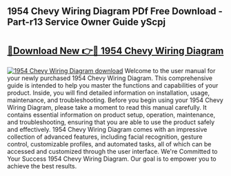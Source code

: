 ## 1954 Chevy Wiring Diagram PDf Free Download - Part-r13 Service Owner Guide yScpj

# <h2><a href="http://dfk4vs.blite.top/?on=1954+Chevy+Wiring+Diagram">🔗Download New 👉🔴 1954 Chevy Wiring Diagram</a></h2>

[![1954 Chevy Wiring Diagram download](https://i.imgur.com/lujVjoI.png)](http://dfk4vs.blite.top/?on=1954+Chevy+Wiring+Diagram)
Welcome to the user manual for your newly purchased 1954 Chevy Wiring Diagram. This comprehensive guide is intended to help you master the functions and capabilities of your product. Inside, you will find detailed information on installation, usage, maintenance, and troubleshooting. Before you begin using your 1954 Chevy Wiring Diagram, please take a moment to read this manual carefully. It contains essential information on product setup, operation, maintenance, and troubleshooting, ensuring that you are able to use the product safely and effectively. 1954 Chevy Wiring Diagram comes with an impressive collection of advanced features, including facial recognition, gesture control, customizable profiles, and automated tasks, all of which can be accessed and customized through the user interface. We're Committed to Your Success 1954 Chevy Wiring Diagram. Our goal is to empower you to achieve the best results.
